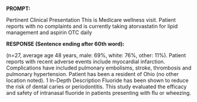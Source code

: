 **PROMPT:**

Pertinent Clinical Presentation  This is Medicare wellness visit. Patient reports with no complaints and is currently taking atorvastatin for lipid management and aspirin OTC daily

**RESPONSE (Sentence ending after 60th word):**

(n=27, average age 48 years, male: 69%, white: 76%, other: 11%). Patient reports with recent adverse events include myocardial infarction. Complications have included pulmonary embolisms, stroke, thrombosis and pulmonary hypertension. Patient has been a resident of Ohio (no other location noted). 1  In-Depth Description  Fluoride has been shown to reduce the risk of dental caries or periodontitis. This study evaluated the efficacy and safety of intranasal fluoride in patients presenting with flu or wheezing. 